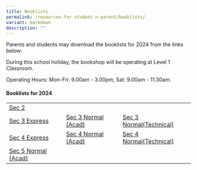 ```yaml
---
title: Booklists
permalink: /resources-for-student-n-parent/booklists/
variant: markdown
description: ""
---
```

Parents and students may download the booklists for 2024 from the links below:

During this school holiday, the bookshop will be operating at Level 1 Classroom.  

Operating Hours: Mon-Fri: 9.00am - 3.00pm, Sat: 9.00am - 11.30am.

#### **Booklists for 2024**

| |  |  |
|-|-|-|
| [Sec 2](/files/Forparents/Booklists/booklist_2024_sec2.pdf)  |  |
| [Sec 3 Express](/files/Forparents/Booklists/booklist_2024_sec3exp.pdf) | [Sec 3 Normal (Acad)](/files/Forparents/Booklists/booklist_2024_sec3na.pdf) | [Sec 3 Normal(Technical)](/files/Forparents/Booklists/booklist_2024_sec3nt.pdf) | 
|[Sec 4 Express](/files/Forparents/Booklists/booklist_2024_sec4exp.pdf)| [Sec 4 Normal (Acad)](/files/Forparents/Booklists/booklist_2024_sec4na.pdf) | [Sec 4 Normal(Technical)](/files/Forparents/Booklists/booklist_2024_sec4nt.pdf) | 
| [Sec 5 Normal (Acad)](/files/Forparents/Booklists/booklist_2024_sec5na.pdf) | ||